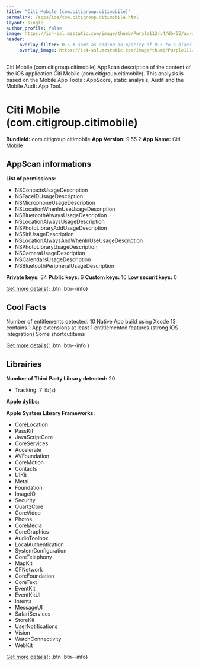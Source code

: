 ```yaml
---
title: "Citi Mobile (com.citigroup.citimobile)"
permalink: /apps/ios/com.citigroup.citimobile.html
layout: single
author_profile: false
image: https://is4-ssl.mzstatic.com/image/thumb/Purple112/v4/db/55/ac/db55ac02-b7ee-ad10-717d-c2f5e9d4ca8f/AppIcon-1x_U007emarketing-0-7-0-85-220.png/512x512bb.jpg
header: 
     overlay_filter: 0.5 # same as adding an opacity of 0.5 to a black background
     overlay_image: https://is4-ssl.mzstatic.com/image/thumb/Purple112/v4/db/55/ac/db55ac02-b7ee-ad10-717d-c2f5e9d4ca8f/AppIcon-1x_U007emarketing-0-7-0-85-220.png/512x512bb.jpg
---
```

Citi Mobile (com.citigroup.citimobile) AppScan description of the content of the iOS application Citi Mobile (com.citigroup.citimobile). This analysis is based on the Mobile App Tools : AppScore, static analysis, Audit and the Mobile Audit App Tool.

# Citi Mobile (com.citigroup.citimobile)

**BundleId:** com.citigroup.citimobile
**App Version:** 9.55.2
**App Name:** Citi Mobile


## AppScan informations 

**List of permissions:** 
- NSContactsUsageDescription
- NSFaceIDUsageDescription
- NSMicrophoneUsageDescription
- NSLocationWhenInUseUsageDescription
- NSBluetoothAlwaysUsageDescription
- NSLocationAlwaysUsageDescription
- NSPhotoLibraryAddUsageDescription
- NSSiriUsageDescription
- NSLocationAlwaysAndWhenInUseUsageDescription
- NSPhotoLibraryUsageDescription
- NSCameraUsageDescription
- NSCalendarsUsageDescription
- NSBluetoothPeripheralUsageDescription
  
  
**Private keys:** 34
**Public keys:** 6
**Custom keys:** 16
**Low securit keys:** 0
  
[Get more details](/pricing.html){: .btn .btn--info}

## Cool Facts

Number of entitlements detected: 10
Native App
build using Xcode 13
contains 1 App extensions
at least 1 entitlemented features (strong iOS integration)
Some shortcutItems 
  
[Get more details](/pricing.html){: .btn .btn--info }

## Librairies 
**Number of Third Party Library detected:** 20
- Tracking: 7 lib(s)


**Apple dylibs:**


**Apple System Library Frameworks:**
- CoreLocation
- PassKit
- JavaScriptCore
- CoreServices
- Accelerate
- AVFoundation
- CoreMotion
- Contacts
- UIKit
- Metal
- Foundation
- ImageIO
- Security
- QuartzCore
- CoreVideo
- Photos
- CoreMedia
- CoreGraphics
- AudioToolbox
- LocalAuthentication
- SystemConfiguration
- CoreTelephony
- MapKit
- CFNetwork
- CoreFoundation
- CoreText
- EventKit
- EventKitUI
- Intents
- MessageUI
- SafariServices
- StoreKit
- UserNotifications
- Vision
- WatchConnectivity
- WebKit


  
[Get more details](/pricing.html){: .btn .btn--info}

